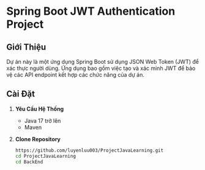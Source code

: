 # Spring Boot JWT Authentication Project

## Giới Thiệu

Dự án này là một ứng dụng Spring Boot sử dụng JSON Web Token (JWT) để xác thực người dùng. Ứng dụng bao gồm việc tạo và xác minh JWT để bảo vệ các API endpoint kết hợp các chức năng của dự án.

## Cài Đặt

1. **Yêu Cầu Hệ Thống**
   - Java 17 trở lên
   - Maven

2. **Clone Repository**
   ```bash
   https://github.com/luyenluu003/ProjectJavaLearning.git
   cd ProjectJavaLearning
   cd BackEnd


